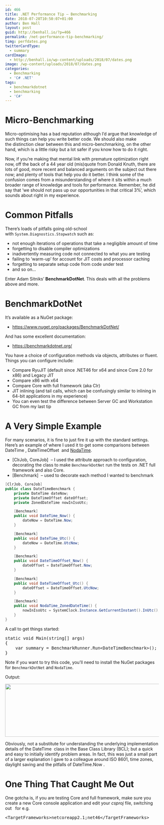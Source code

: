 ```yaml
---
id: 466
title: .NET Performance Tip – Benchmarking
date: 2018-07-28T10:50:07+01:00
author: Ben Hall
layout: post
guid: http://benhall.io/?p=466
permalink: /net-performance-tip-benchmarking/
timg: perfdates.png
twitterCardType:
  - summary
cardImage:
  - http://benhall.io/wp-content/uploads/2018/07/dates.png
image: /wp-content/uploads/2018/07/dates.png
categories:
  - Benchmarking
  - 'C# .NET'
tags:
  - benchmarkdotnet
  - benchmarking
  - 'C#'
---
```

# Micro-Benchmarking

Micro-optimising has a bad reputation although I’d argue that knowledge of such things can help you write better code. We should also make the distinction clear between this and micro-benchmarking, on the other hand, which is a little risky but a lot safer if you know how to do it right.

Now, if you&#8217;re making that mental link with premature optimization right now, off the back of a 44 year old (mis)quote from Donald Knuth, there are lots of good, more recent and balanced arguments on the subject out there now; and plenty of tools that help you do it better. I think some of the confusion comes from a misunderstanding of where it sits within a much broader range of knowledge and tools for performance. Remember, he did say that &#8216;we should not pass up our opportunities in that critical 3%&#8217;, which sounds about right in my experience.

# Common Pitfalls

There’s loads of pitfalls going old-school with `System.Diagnostics.Stopwatch` such as:

  * not enough iterations of operations that take a negligible amount of time
  * forgetting to disable compiler optimizations
  * inadvertently measuring code not connected to what you are testing
  * failing to &#8216;warm-up&#8217; for account for JIT costs and processor caching
  * forgetting to separate setup code from code under test
  * and so on&#8230;

Enter Adam Sitniks’ **BenchmarkDotNet**. This deals with all the problems above and more.

# BenchmarkDotNet

It’s available as a NuGet package:

  * <a href="https://www.nuget.org/packages/BenchmarkDotNet/" rel="noopener">https://www.nuget.org/packages/BenchmarkDotNet/</a>

And has some excellent documentation:

  * <a title="https://benchmarkdotnet.org/" href="https://benchmarkdotnet.org/" target="_blank" rel="noopener">https://benchmarkdotnet.org/</a>

You have a choice of configuration methods via objects, attributes or fluent. Things you can configure include:

  * Compare RyuJIT (default since .NET46 for x64 and since Core 2.0 for x86) and Legacy JIT
  * Compare x86 with x64
  * Compare Core with full framework (aka Clr)
  * JIT inlining (and tail calls, which can be confusingly similar to inlining in 64-bit applications in my experience)
  * You can even test the difference between Server GC and Workstation GC from my last tip

# A Very Simple Example

For many scenarios, it is fine to just fire it up with the standard settings. Here&#8217;s an example of where I used it to get some comparisons between <span class="lang:c# decode:true crayon-inline ">DateTime</span> , <span class="lang:c# decode:true crayon-inline ">DateTimeOffset</span>  and <a href="https://nodatime.org/" rel="noopener">NodaTime</a>.

  * <span class="lang:c# decode:true crayon-inline ">[ClrJob, CoreJob]</span>  &#8211; I used the attribute approach to configuration, decorating the class to make `BenchmarkDotNet` run the tests on .NET full framework and also Core.
  * <span class="lang:c# decode:true crayon-inline ">[Benchmark]</span>  &#8211; used to decorate each method I wanted to benchmark

```csharp
[ClrJob, CoreJob]
public class DateTimeBenchmark {
    private DateTime dateNow;
    private DateTimeOffset dateOffset;
    private ZonedDateTime nowInIsoUtc;

    [Benchmark]
    public void DateTime_Now() {
        dateNow = DateTime.Now;
    }

    [Benchmark]
    public void DateTime_Utc() {
        dateNow = DateTime.UtcNow;
    }

    [Benchmark]
    public void DateTimeOffset_Now() {
        dateOffset = DateTimeOffset.Now;
    }

    [Benchmark]
    public void DateTimeOffset_Utc() {
        dateOffset = DateTimeOffset.UtcNow;
    }

    [Benchmark]
    public void NodaTime_ZonedDateTime() {
        nowInIsoUtc = SystemClock.Instance.GetCurrentInstant().InUtc();
    }
}
```

A call to get things started:

<pre class="whitespace-before:1 whitespace-after:1 lang:c# decode:true">static void Main(string[] args)
{
    var summary = BenchmarkRunner.Run&lt;DateTimeBenchmark&gt;();
}</pre>

Note if you want to try this code, you&#8217;ll need to install the NuGet packages for `BenchmarkDotNet` and `NodaTime`.

Output:

<img class="alignleft size-full wp-image-469" src="https://i0.wp.com/benhall.io/wp-content/uploads/2018/07/dates.png?resize=687%2C173" alt="" width="687" height="173" srcset="https://i0.wp.com/benhall.io/wp-content/uploads/2018/07/dates.png?w=900 900w, https://i0.wp.com/benhall.io/wp-content/uploads/2018/07/dates.png?resize=300%2C75 300w, https://i0.wp.com/benhall.io/wp-content/uploads/2018/07/dates.png?resize=768%2C193 768w, https://i0.wp.com/benhall.io/wp-content/uploads/2018/07/dates.png?resize=800%2C201 800w" sizes="(max-width: 687px) 100vw, 687px" data-recalc-dims="1" /> 

Obviously, not a substitute for understanding the underlying implementation details of the <span class="lang:c# decode:true crayon-inline ">DateTime</span>  class in the Base Class Library (BCL); but a quick and easy to initially identify problem areas. In fact, this was just a small part of a larger explanation I gave to a colleague around ISO 8601, time zones, daylight saving and the pitfalls of <span class="lang:c# decode:true crayon-inline ">DateTime.Now</span> .

# One Thing That Caught Me Out

One gotcha is, if you are testing Core and full framework, make sure you create a new Core console application and edit your _csproj_ file, switching out <span class="lang:c# decode:true crayon-inline "><TargetFramework></span>  for e.g.

<pre class="whitespace-before:1 whitespace-after:1 lang:c# decode:true ">&lt;TargetFrameworks&gt;netcoreapp2.1;net46&lt;/TargetFrameworks&gt;</pre>